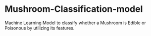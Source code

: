# Mushroom-Classification-model
Machine Learning Model to classify whether a Mushroom is Edible or Poisonous by utilizing its features.
